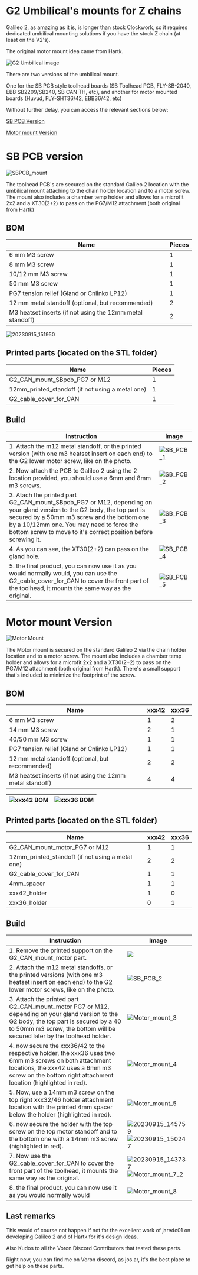 # G2 Umbilical's mounts for Z chains

Galileo 2, as amazing as it is, is longer than stock Clockwork, so it requires dedicated umbilical mounting solutions if you have the stock Z chain (at least on the V2's).

The original motor mount idea came from Hartk.

![G2 Umbilical image](.\Images\G2_umbilical_intro.png)

There are two versions of the umbilical mount.

One for the SB PCB style toolhead boards (SB Toolhead PCB, FLY-SB-2040, EBB SB2209/SB240, SB CAN TH, etc), and another for motor mounted boards (Huvud, FLY-SHT36/42, EBB36/42, etc)

Without further delay, you can access the relevant sections below:

[SB PCB Version]()

[Motor mount Version]()

# SB PCB version

![SBPCB_mount](.\Images\SBPCB_mount.png)

The toolhead PCB's are secured on the standard Galileo 2 location with the umbilical mount attaching to the chain holder location and to a motor screw.
The mount also includes a chamber temp holder and allows for a microfit 2x2 and a XT30(2+2) to pass on the PG7/M12 attachment (both original from Hartk)

## BOM

| Name | Pieces |
| ------ | ------ |
| 6 mm M3 screw | 1|
|8 mm M3 screw| 1|
|10/12 mm M3 screw| 1 |
| 50 mm M3 screw                                            | 1      |
| PG7 tension relief (Gland or Cnlinko LP12)                | 1      |
| 12 mm metal standoff (optional, but recommended)          | 2|
|M3 heatset inserts (if not using the 12mm metal standoff)| 2|

![20230915_151950](./Images/SB_PCB_bom.jpg)

## Printed parts (located on the STL folder)

| Name | Pieces |
| ------ | ------ |
| G2_CAN_mount_SBpcb_PG7 or M12 | 1|
| 12mm_printed_standoff (if not using a metal one) | 1|
| G2_cable_cover_for_CAN | 1 |



## Build

| Instruction | Image |
| ------ | ------ |
|1. Attach the m12 metal standoff, or the printed version (with one m3 heatset insert on each end) to the G2 lower motor screw, like on the photo.| ![SB_PCB_1](./Images/SB_PCB_1.jpg) |
|2. Now attach the PCB to Galileo 2 using the 2 location provided, you should use a 6mm and 8mm m3 screws.  | ![SB_PCB_2](./Images/SB_PCB_2.jpg) |
|3. Atach the printed part G2_CAN_mount_SBpcb_PG7 or M12, depending on your gland version to the G2 body, the top part is secured by a 50mm m3 screw and the bottom one by a 10/12mm one. You may need to force the bottom screw to move to it's correct position before screwing it.|![SB_PCB_3](./Images/SB_PCB_3.jpg)|
|4. As you can see, the XT30(2+2) can pass on the gland hole.|![SB_PCB_4](./Images/SB_PCB_4.jpg)|
|5. the final product, you can now use it as you would normally would, you can use the G2_cable_cover_for_CAN to cover the front part of the toolhead, it mounts the same way as the original.|![SB_PCB_5](./Images/SB_PCB_5.jpg)|



# Motor mount Version

![Motor Mount](./Images/Motor_mount.png)

The Motor mount is secured on the standard Galileo 2 via the chain holder location and to a motor screw.
The mount also includes a chamber temp holder and allows for a microfit 2x2 and a XT30(2+2) to pass on the PG7/M12 attachment (both original from Hartk).
There's a small support that's included to minimize the footprint of the screw.

## BOM

| Name                                                      | xxx42 | xxx36 |
| --------------------------------------------------------- | ----- | ----- |
| 6 mm M3 screw                                             | 1     | 2     |
| 14 mm M3 screw                                            | 2     | 1     |
| 40/50 mm M3 screw                                         | 1     | 1     |
| PG7 tension relief (Gland or Cnlinko LP12)                | 1     | 1     |
| 12 mm metal standoff (optional, but recommended)          | 2     | 2     |
| M3 heatset inserts (if not using the 12mm metal standoff) | 4     | 4     |

| ![xxx42 BOM](./Images/xxx42_bom.jpg) | <img src="./Images/xxx36_bom.jpg" alt="xxx36 BOM"  /> |
| ------------------------------------ | ----------------------------------------------------- |



## Printed parts (located on the STL folder)

| Name                                             | xxx42 | xxx36 |
| ------------------------------------------------ | ----- | ----- |
| G2_CAN_mount_motor_PG7 or M12                    | 1     | 1     |
| 12mm_printed_standoff (if not using a metal one) | 2     | 2     |
| G2_cable_cover_for_CAN                           | 1     | 1     |
| 4mm_spacer                                       | 1     | 1     |
| xxx42_holder                                     | 1     | 0     |
| xxx36_holder                                     | 0     | 1     |



## Build

| Instruction                                                  | Image                                                        |
| ------------------------------------------------------------ | ------------------------------------------------------------ |
| 1. Remove the printed support on the G2_CAN_mount_motor part. | <img src="./Images/Motor_mount_1.jpg"  />                    |
| 2. Attach the m12 metal standoffs, or the printed versions (with one m3 heatset insert on each end) to the G2 lower motor screws, like on the photo. | ![SB_PCB_2](./Images/Motor_mount_2.jpg)                      |
| 3. Attach the printed part G2_CAN_mount_motor PG7 or M12, depending on your gland version to the G2 body, the top part is secured by a 40 to 50mm m3 screw, the bottom will be secured later by the toolhead holder. | ![Motor_mount_3](./Images/Readme/Motor_mount_3.jpg)          |
| 4. now secure the xxx36/42 to the respective holder, the xxx36 uses two 6mm m3 screws on both attachment locations, the xxx42 uses a 6mm m3 screw on the bottom right attachment location (highlighted in red). | ![Motor_mount_4](./Images/Motor_mount_4.jpg)                 |
| 5. Now, use a 14mm m3 screw on the top right xxx32/46 holder attachment location with the printed 4mm spacer below the holder (highlighted in red). | ![Motor_mount_5](./Images/Motor_mount_5.jpg)                 |
| 6. now secure the holder with the top screw on the top motor standoff and to the bottom one with a 14mm m3 screw (highlighted in red). | ![20230915_145759](./Images/Readme/20230915_145759.jpg)![20230915_150247](./Images/Readme/20230915_150247.jpg) |
| 7. Now use the G2_cable_cover_for_CAN to cover the front part of the toolhead, it mounts the same way as the original. | ![20230915_143737](./Images/Readme/Motor_mount_7.jpg)![Motor_mount_7_2](./Images/Readme/Motor_mount_7_2.jpg) |
| 8. the final product, you can now use it as you would normally would | ![Motor_mount_8](./Images/Motor_mount_8.jpg)                 |

## Last remarks

This would of course not happen if not for the excellent work of jaredc01 on developing Galileo 2 and of Hartk for it's design ideas.

Also Kudos to all the Voron Discord Contributors that tested these parts.

Right now, you can find me on Voron discord, as jos.ar, it's the best place to get help on these parts.
